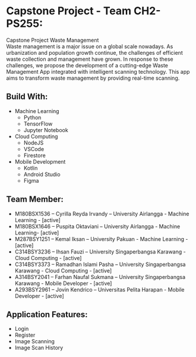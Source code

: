 # Capstone Project - Team CH2-PS255:
Capstone Project Waste Management\
Waste management is a major issue on a global scale nowadays. As urbanization and population growth continue, the challenges of efficient waste collection and management have grown. In response to these challenges, we propose the development of a cutting-edge Waste Management App integrated with intelligent scanning technology. This app aims to transform waste management by providing real-time scanning.

## Build With:
- Machine Learning
  - Python
  - TensorFlow
  - Jupyter Notebook
- Cloud Computing
  - NodeJS
  - VSCode
  - Firestore
- Mobile Development
  - Kotlin
  - Android Studio
  - Figma

## Team Member:
- M180BSX1536 – Cyrilla Reyda Irvandy – University Airlangga - Machine Learning - [active]
- M180BSX1646 – Puspita Oktaviani – University Airlangga - Machine Learning- [active]
- M287BSY1251 – Kemal Iksan – University Pakuan - Machine Learning - [active]
- C314BSY3236 – Ihsan Fauzi – University Singaperbangsa Karawang - Cloud Computing - [active]
- C314BSY3373 – Ramadhan Islami Pasha – University Singaperbangsa Karawang  - Cloud Computing - [active]
- A314BSY2041 – Farhan Naufal Sukmana – University Singaperbangsa Karawang - Mobile Developer - [active]
- A293BSY2961 – Jovin Kendrico – Universitas Pelita Harapan - Mobile Developer - [active]

## Application Features:
- Login
- Register
- Image Scanning
- Image Scan History
